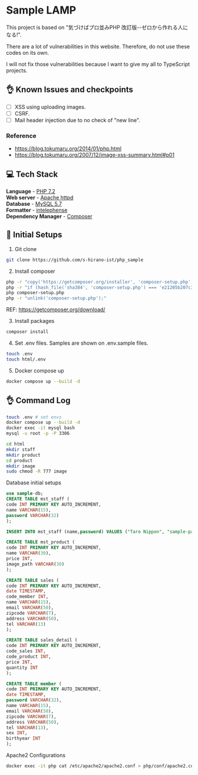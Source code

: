 # Sample LAMP

This project is based on "気づけばプロ並みPHP 改訂版--ゼロから作れる人になる!".

There are a lot of vulnerabilities in this website. Therefore, do not use these codes on its own.

I will not fix those vulnerabilities because I want to give my all to TypeScript projects.

## 👌 Known Issues and checkpoints

- [ ] XSS using uploading images.
- [ ] CSRF.
- [ ] Mail header injection due to no check of "new line".

### Reference

- https://blog.tokumaru.org/2014/01/php.html
- https://blog.tokumaru.org/2007/12/image-xss-summary.html#p01

## 💻 Tech Stack

**Language** - [PHP 7.2](https://www.php.net/)  
**Web server** - [Apache httpd](https://httpd.apache.org/)  
**Database** - [MySQL 5.7](https://www.mysql.com/)  
**Formatter** - [intelephense](https://marketplace.visualstudio.com/items?itemName=bmewburn.vscode-intelephense-client)  
**Dependency Manager** - [Composer](https://getcomposer.org/)

## 🧞 Initial Setups

1. Git clone

```bash
git clone https://github.com/s-hirano-ist/php_sample
```

2. Install composer

```bash
php -r "copy('https://getcomposer.org/installer', 'composer-setup.php');"
php -r "if (hash_file('sha384', 'composer-setup.php') === 'e21205b207c3ff031906575712edab6f13eb0b361f2085f1f1237b7126d785e826a450292b6cfd1d64d92e6563bbde02') { echo 'Installer verified'; } else { echo 'Installer corrupt'; unlink('composer-setup.php'); } echo PHP_EOL;"
php composer-setup.php
php -r "unlink('composer-setup.php');"
```

REF: https://getcomposer.org/download/

3. Install packages

```bash
composer install
```

4. Set .env files. Samples are shown on .env.sample files.

```bash
touch .env
touch html/.env
```

5. Docker compose up

```bash
docker compose up --build -d
```

## 👌 Command Log

```bash
touch .env # set envs
docker compose up --build -d
docker exec -it mysql bash
mysql -u root -p -P 3306

cd html
mkdir staff
mkdir product
cd product 
mkdir image
sudo chmod -R 777 image
```

Database initial setups

```sql
use sample-db;
CREATE TABLE mst_staff (
code INT PRIMARY KEY AUTO_INCREMENT,
name VARCHAR(15),
password VARCHAR(32)
);

INSERT INTO mst_staff (name,password) VALUES ("Taro Nippon", "sample-password");

CREATE TABLE mst_product (
code INT PRIMARY KEY AUTO_INCREMENT,
name VARCHAR(30),
price INT,
image_path VARCHAR(30)
);

CREATE TABLE sales (
code INT PRIMARY KEY AUTO_INCREMENT,
date TIMESTAMP,
code_member INT,
name VARCHAR(15),
email VARCHAR(50),
zipcode VARCHAR(7),
address VARCHAR(50),
tel VARCHAR(13)
);

CREATE TABLE sales_detail (
code INT PRIMARY KEY AUTO_INCREMENT,
code_sales INT,
code_product INT,
price INT,
quantity INT
);

CREATE TABLE member (
code INT PRIMARY KEY AUTO_INCREMENT,
date TIMESTAMP,
password VARCHAR(32),
name VARCHAR(15),
email VARCHAR(50),
zipcode VARCHAR(7),
address VARCHAR(50),
tel VARCHAR(13),
sex INT,
birthyear INT
);
```

Apache2 Configurations

```bash
docker exec -it php cat /etc/apache2/apache2.conf > php/conf/apache2.conf
```

